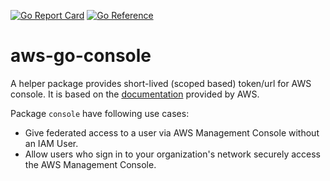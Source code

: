[![Go Report Card](https://goreportcard.com/badge/github.com/ozaaar/aws-go-console)](https://goreportcard.com/report/github.com/ozaaar/aws-go-console)
[![Go Reference](https://pkg.go.dev/badge/github.com/ozaaar/aws-go-console.svg)](https://pkg.go.dev/github.com/ozaaar/aws-go-console)

# aws-go-console
A helper package provides short-lived (scoped based) token/url for AWS console. It is based on the [documentation](https://docs.aws.amazon.com/IAM/latest/UserGuide/id_roles_providers_enable-console-custom-url.html) provided by AWS.

Package `console` have following use cases:
- Give federated access to a user via AWS Management Console without an IAM User.
- Allow users who sign in to your organization's network securely access the AWS Management Console.
